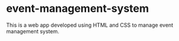 # event-management-system
This is a web app developed using HTML and CSS to manage event management system. 
